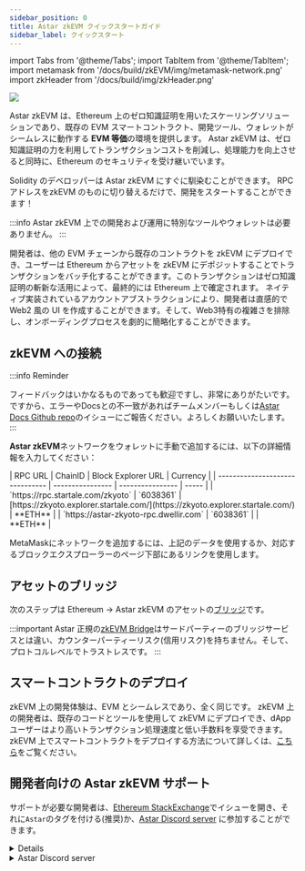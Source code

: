```yaml
---
sidebar_position: 0
title: Astar zkEVM クイックスタートガイド
sidebar_label: クイックスタート
---
```

import Tabs from '@theme/Tabs';
import TabItem from '@theme/TabItem';
import metamask from '/docs/build/zkEVM/img/metamask-network.png'
import zkHeader from '/docs/build/img/zkHeader.png'

<div style={{textAlign: 'center'}}>
    <img src={zkHeader} style={{width: 1200}} />
</div>

Astar zkEVM は、Ethereum 上のゼロ知識証明を用いたスケーリングソリューションであり、既存の EVM スマートコントラクト、開発ツール、ウォレットがシームレスに動作する **EVM 等価**の環境を提供します。
Astar zkEVM は、ゼロ知識証明の力を利用してトランザクションコストを削減し、処理能力を向上させると同時に、Ethereum のセキュリティを受け継いでいます。

Solidity のデベロッパーは Astar zkEVM にすぐに馴染むことができます。 RPC アドレスをzkEVM のものに切り替えるだけで、開発をスタートすることができます！

:::info
Astar zkEVM 上での開発および運用に特別なツールやウォレットは必要ありません。
:::

開発者は、他の EVM チェーンから既存のコントラクトを zkEVM にデプロイでき、ユーザーは Ethereum からアセットを zkEVM にデポジットすることでトランザクションをバッチ化することができます。このトランザクションはゼロ知識証明の斬新な活用によって、最終的には Ethereum 上で確定されます。 ネイティブ実装されているアカウントアブストラクションにより、開発者は直感的で Web2 風の UI を作成することができます。そして、Web3特有の複雑さを排除し、オンボーディングプロセスを劇的に簡略化することができます。

## zkEVM への接続

:::info Reminder

フィードバックはいかなるものであっても歓迎ですし、非常にありがたいです。ですから、エラーやDocsとの不一致があればチームメンバーもしくは[Astar Docs Github repo](https://github.com/AstarNetwork/astar-docs/issues)のイシューにご報告ください。よろしくお願いいたします。
:::

**Astar zkEVM**ネットワークをウォレットに手動で追加するには、以下の詳細情報を入力してください：

<Tabs>


<TabItem value="testnet" label="zKatana Testnet">
| RPC URL | ChainID | Block Explorer URL | Currency |
| ------------------------------- | ---------------- | ---------------- | ----- |
| `https://rpc.startale.com/zkyoto` | `6038361` | [https://zkyoto.explorer.startale.com/](https://zkyoto.explorer.startale.com/) | **ETH** |
| `https://astar-zkyoto-rpc.dwellir.com` | `6038361` | | **ETH** |
</TabItem>

</Tabs>

MetaMaskにネットワークを追加するには、上記のデータを使用するか、対応するブロックエクスプローラーのページ下部にあるリンクを使用します。

## アセットのブリッジ

次のステップは Ethereum &rarr; Astar zkEVM のアセットの[ブリッジ](/docs/build/zkEVM/bridge-to-zkevm)です。

:::important
Astar 正規の[zkEVM Bridge](https://portal.astar.network)はサードパーティーのブリッジサービスとは違い、カウンターパーティーリスク(信用リスク)を持ちません。そして、プロトコルレベルでトラストレスです。
:::

## スマートコントラクトのデプロイ

zkEVM 上の開発体験は、EVM とシームレスであり、全く同じです。 zkEVM 上の開発者は、既存のコードとツールを使用して zkEVM にデプロイでき、dApp ユーザーはより高いトランザクション処理速度と低い手数料を享受できます。 zkEVM 上でスマートコントラクトをデプロイする方法について詳しくは、[こちら](/docs/build/zkEVM/smart-contracts/)をご覧ください。

## 開発者向けの Astar zkEVM サポート

サポートが必要な開発者は、[Ethereum StackExchange](https://discord.gg/astarnetwork)でイシューを開き、それに`Astar`のタグを付ける(推奨)か、[Astar Discord server](https://discord.gg/astarnetwork) に参加することができます。

<details>

1. [こちら](https://ethereum.stackexchange.com/)から**Ethereum StackExchange**に参加します。
2. イシューを新規作成します。
3. 困っている内容について詳しく説明します。
4. 最後に、Astar チームに知らせるために`Astar`タグを追加します。

</details>
<details>
<summary>Astar Discord server</summary>

1. [こちら](https://discord.gg/astarnetwork)から **Astar Discord** サーバーに参加します。
2. invite を承認してください。
3. **#roles**で**Developer** を選択してください。
4. **Builder/#zkevm-support** チャンネルに移動してください。

</details>
